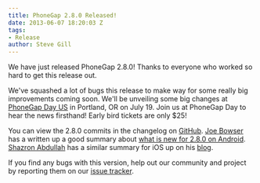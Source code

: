 ```yaml
---
title: PhoneGap 2.8.0 Released!
date: 2013-06-07 18:20:03 Z
tags:
- Release
author: Steve Gill
---
```


We have just released PhoneGap 2.8.0! Thanks to everyone who worked so hard to get this release out.

We've squashed a lot of bugs this release to make way for some really big improvements coming soon. We'll be unveiling some big changes at [PhoneGap Day US](http://pgday.phonegap.com/us2013/) in Portland, OR on July 19. Join us at PhoneGap Day to hear the news firsthand! Early bird tickets are only $25!

You can view the 2.8.0 commits in the changelog on [GitHub](https://github.com/phonegap/phonegap/blob/2.8.0/changelog). [Joe Bowser](https://twitter.com/infil00p) has a written up a good summary about [what is new for 2.8.0 on Android](http://infil00p.org/adobe/android/cordova/2013/06/04/whats-new-for-cordova-2-8-0-on-android//). [Shazron Abdullah](https://twitter.com/shazron) has a similar summary for iOS up on his [blog](http://shazronatadobe.wordpress.com/2013/06/11/whats-new-in-cordova-ios-2-8-0/).

If you find any bugs with this version, help out our community and project by reporting them on our [issue tracker](https://issues.apache.org/jira/browse/CB).
